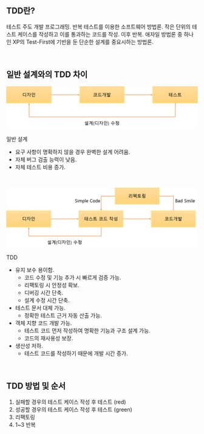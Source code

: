## TDD란?

테스트 주도 개발 프로그래밍.
반복 테스트를 이용한 소프트웨어 방법론.
작은 단위의 테스트 케이스를 작성하고 이를 통과하는 코드를 작성. 이후 반복.
애자일 방법론 중 하나인 XP의 Test-First에 기반을 둔 단순한 설계를 중요시하는 방법론.

<br/>

## 일반 설계와의 TDD 차이

![일반 설계](image/tdd1.png)

일반 설계

- 요구 사항이 명확하지 않을 경우 완벽한 설계 어려움.
- 자체 버그 검출 능력이 낮음.
- 자체 테스트 비용 증가.

<br/>

![TDD](image/tdd2.png)

TDD

- 유지 보수 용이함.
  - 코드 수정 및 기능 추가 시 빠르게 검증 가능.
  - 리팩토링 시 안정성 확보.
  - 디버깅 시간 단축.
  - 설계 수정 시간 단축.
- 테스트 문서 대체 가능.
  - 정확한 테스트 근거 자동 산출 가능.
- 객체 지향 코드 개발 가능.
  - 테스트 코드 먼저 작성하여 명확한 기능과 구조 설계 가능.
  - 코드의 재사용성 보장.
- 생산성 저하.
  - 테스트 코드를 작성하기 때문에 개발 시간 증가.

<br/>

## TDD 방법 및 순서

1. 실패할 경우의 테스트 케이스 작성 후 테스트 (red)
2. 성공할 경우의 테스트 케이스 작성 후 테스트 (green)
3. 리팩토링
4. 1~3 반복

